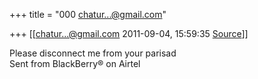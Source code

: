 +++
title = "000 chatur...@gmail.com"

+++
[[chatur...@gmail.com	2011-09-04, 15:59:35 [Source](https://groups.google.com/g/bvparishat/c/fdQQz4wGjoE)]]



Please disconnect me from your parisad  
Sent from BlackBerry® on Airtel

